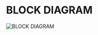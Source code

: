 # BLOCK DIAGRAM
![BLOCK DIAGRAM](https://user-images.githubusercontent.com/101577287/167358640-8543dc2b-6fd4-4d27-9797-004e5d80bb1b.png)
